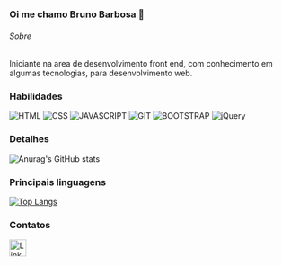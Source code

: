 ### Oi me chamo Bruno Barbosa 👋

###### Sobre

Iniciante na area de desenvolvimento front end, com conhecimento em algumas tecnologias, para desenvolvimento web.

### Habilidades

![HTML](https://img.shields.io/badge/HTML5-E34F26?style=for-the-badge&logo=html5&logoColor=white)
![CSS](https://img.shields.io/badge/CSS3-1572B6?style=for-the-badge&logo=css3&logoColor=white)
![JAVASCRIPT](https://img.shields.io/badge/JavaScript-323330?style=for-the-badge&logo=javascript&logoColor=F7DF1E)
![GIT](https://img.shields.io/badge/GIT-E44C30?style=for-the-badge&logo=git&logoColor=white)
![BOOTSTRAP](https://img.shields.io/badge/Bootstrap-563D7C?style=for-the-badge&logo=bootstrap&logoColor=white)
![jQuery](https://img.shields.io/badge/jQuery-0769AD?style=for-the-badge&logo=jquery&logoColor=white)

### Detalhes

![Anurag's GitHub stats](https://github-readme-stats.vercel.app/api?username=BrunoBCunha03&show_icons=true&theme=dark)

### Principais linguagens

[![Top Langs](https://github-readme-stats.vercel.app/api/top-langs/?username=BrunoBCunha03&layout=compact)](https://github.com/anuraghazra/github-readme-stats)

### Contatos 

[<img src='https://img.shields.io/badge/LinkedIn-0077B5?style=for-the-badge&logo=linkedin&logoColor=white' alt='Linkedin' height='30'>](https://www.linkedin.com/in/bruno-barbosa-da-cunha-87671021b/)
